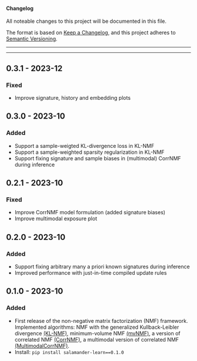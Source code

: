 #### Changelog

All noteable changes to this project will be documented in this file.

The format is based on [Keep a Changelog](https://keepachangelog.com/en/1.0.0/),
and this project adheres to [Semantic Versioning](https://semver.org/spec/v2.0.0.html).

---
---

## 0.3.1 - 2023-12
### Fixed
  - Improve signature, history and embedding plots

## 0.3.0 - 2023-10
### Added
  - Support a sample-weigted KL-divergence loss in KL-NMF
  - Support a sample-weighted sparsity regularization in KL-NMF
  - Support fixing signature and sample biases in (multimodal) CorrNMF during inference

## 0.2.1 - 2023-10
### Fixed
  - Improve CorrNMF model formulation (added signature biases)
  - Improve multimodal exposure plot

## 0.2.0 - 2023-10
### Added
  - Support fixing arbitrary many a priori known signatures during inference
  - Improved performance with just-in-time compiled update rules

## 0.1.0 - 2023-10
### Added
  - First release of the non-negative matrix factorization (NMF) framework. Implemented algorithms: NMF with the generalized Kullback-Leibler divergence [(KL-NMF)](https://proceedings.neurips.cc/paper_files/paper/2000/file/f9d1152547c0bde01830b7e8bd60024c-Paper.pdf), minimum-volume NMF [(mvNMF)](https://arxiv.org/pdf/1907.02404.pdf), a version of correlated NMF [(CorrNMF)](https://citeseerx.ist.psu.edu/document?repid=rep1&type=pdf&doi=87224164eef14589b137547a3fa81f06eef9bbf4), a multimodal version of correlated NMF [(MultimodalCorrNMF)](https://citeseerx.ist.psu.edu/document?repid=rep1&type=pdf&doi=87224164eef14589b137547a3fa81f06eef9bbf4).
  - Install: `pip install salamander-learn==0.1.0`
